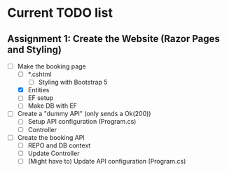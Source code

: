 # Current TODO list

## Assignment 1: Create the Website (Razor Pages and Styling)

- [ ] Make the booking page
  - [ ] \*.cshtml
    - [ ] Styling with Bootstrap 5
  - [x] Entities
  - [ ] EF setup
  - [ ] Make DB with EF
- [ ] Create a "dummy API" (only sends a Ok(200))
  - [ ] Setup API configuration (Program.cs)
  - [ ] Controller
- [ ] Create the booking API
  - [ ] REPO and DB context
  - [ ] Update Controller
  - [ ] (Might have to) Update API configuration (Program.cs)
